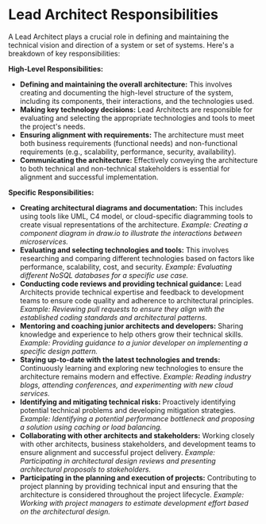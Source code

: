 # Lead Architect Responsibilities

A Lead Architect plays a crucial role in defining and maintaining the technical vision and direction of a system or set of systems. Here's a breakdown of key responsibilities:

**High-Level Responsibilities:**

- **Defining and maintaining the overall architecture:** This involves creating and documenting the high-level structure of the system, including its components, their interactions, and the technologies used.
- **Making key technology decisions:** Lead Architects are responsible for evaluating and selecting the appropriate technologies and tools to meet the project's needs.
- **Ensuring alignment with requirements:** The architecture must meet both business requirements (functional needs) and non-functional requirements (e.g., scalability, performance, security, availability).
- **Communicating the architecture:** Effectively conveying the architecture to both technical and non-technical stakeholders is essential for alignment and successful implementation.

**Specific Responsibilities:**

- **Creating architectural diagrams and documentation:** This includes using tools like UML, C4 model, or cloud-specific diagramming tools to create visual representations of the architecture. _Example: Creating a component diagram in draw.io to illustrate the interactions between microservices._
- **Evaluating and selecting technologies and tools:** This involves researching and comparing different technologies based on factors like performance, scalability, cost, and security. _Example: Evaluating different NoSQL databases for a specific use case._
- **Conducting code reviews and providing technical guidance:** Lead Architects provide technical expertise and feedback to development teams to ensure code quality and adherence to architectural principles. _Example: Reviewing pull requests to ensure they align with the established coding standards and architectural patterns._
- **Mentoring and coaching junior architects and developers:** Sharing knowledge and experience to help others grow their technical skills. _Example: Providing guidance to a junior developer on implementing a specific design pattern._
- **Staying up-to-date with the latest technologies and trends:** Continuously learning and exploring new technologies to ensure the architecture remains modern and effective. _Example: Reading industry blogs, attending conferences, and experimenting with new cloud services._
- **Identifying and mitigating technical risks:** Proactively identifying potential technical problems and developing mitigation strategies. _Example: Identifying a potential performance bottleneck and proposing a solution using caching or load balancing._
- **Collaborating with other architects and stakeholders:** Working closely with other architects, business stakeholders, and development teams to ensure alignment and successful project delivery. _Example: Participating in architectural design reviews and presenting architectural proposals to stakeholders._
- **Participating in the planning and execution of projects:** Contributing to project planning by providing technical input and ensuring that the architecture is considered throughout the project lifecycle. _Example: Working with project managers to estimate development effort based on the architectural design._

